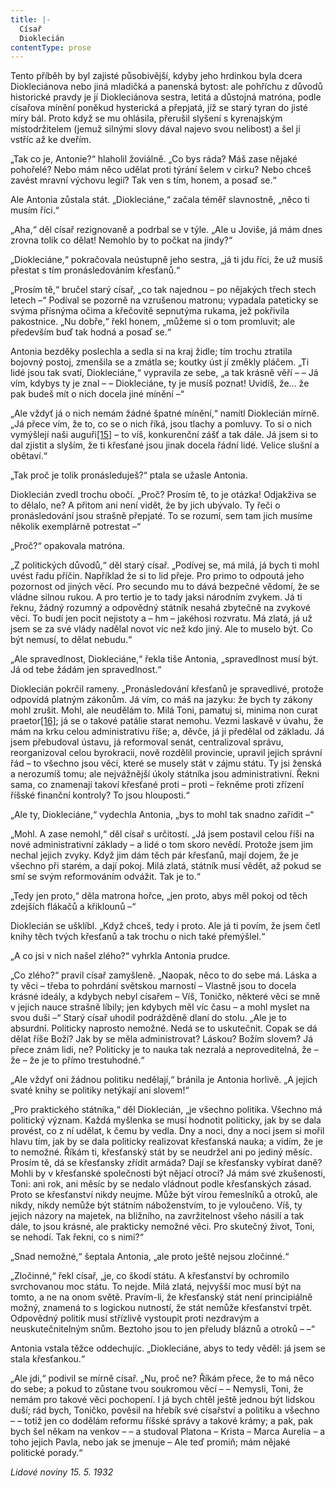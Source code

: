 ```yaml
---
title: |-
  Císař
  Dioklecián
contentType: prose
---
```


Tento příběh by byl zajisté působivější, kdyby jeho hrdinkou byla dcera Diokleciánova nebo jiná mladičká a panenská bytost: ale pohříchu z důvodů historické pravdy je jí Diokleciánova sestra, letitá a důstojná matróna, podle císařova mínění poněkud hysterická a přepjatá, jíž se starý tyran do jisté míry bál. Proto když se mu ohlásila, přerušil slyšení s kyrenajským místodržitelem (jemuž silnými slovy dával najevo svou nelibost) a šel jí vstříc až ke dveřím.

„Tak co je, Antonie?“ hlaholil žoviálně. „Co bys ráda? Máš zase nějaké pohořelé? Nebo mám něco udělat proti týrání šelem v cirku? Nebo chceš zavést mravní výchovu legií? Tak ven s tím, honem, a posaď se.“

Ale Antonia zůstala stát. „Diokleciáne,“ začala téměř slavnostně, „něco ti musím říci.“

„Aha,“ děl císař rezignovaně a podrbal se v týle. „Ale u Joviše, já mám dnes zrovna tolik co dělat! Nemohlo by to počkat na jindy?“

„Diokleciáne,“ pokračovala neústupně jeho sestra, „já ti jdu říci, že už musíš přestat s tím pronásledováním křesťanů.“

„Prosím tě,“ bručel starý císař, „co tak najednou – po nějakých třech stech letech –“ Podíval se pozorně na vzrušenou matronu; vypadala pateticky se svýma přísnýma očima a křečovitě sepnutýma rukama, jež pokřivila pakostnice. „Nu dobře,“ řekl honem, „můžeme si o tom promluvit; ale především buď tak hodná a posaď se.“

Antonia bezděky poslechla a sedla si na kraj židle; tím trochu ztratila bojovný postoj, zmenšila se a zmátla se; koutky úst jí změkly pláčem. „Ti lidé jsou tak svatí, Diokleciáne,“ vypravila ze sebe, „a tak krásně věří – – Já vím, kdybys ty je znal – – Diokleciáne, ty je musíš poznat! Uvidíš, že… že pak budeš mít o nich docela jiné mínění –“

„Ale vždyť já o nich nemám žádné špatné mínění,“ namítl Dioklecián mírně. „Já přece vím, že to, co se o nich říká, jsou tlachy a pomluvy. To si o nich vymýšlejí naši auguři[\[15\]](./resources/undefined) – to víš, konkurenční zášť a tak dále. Já jsem si to dal zjistit a slyším, že ti křesťané jsou jinak docela řádní lidé. Velice slušní a obětaví.“

„Tak proč je tolik pronásleduješ?“ ptala se užasle Antonia.

Dioklecián zvedl trochu obočí. „Proč? Prosím tě, to je otázka! Odjakživa se to dělalo, ne? A přitom ani není vidět, že by jich ubývalo. Ty řeči o pronásledování jsou strašně přepjaté. To se rozumí, sem tam jich musíme několik exemplárně potrestat –“

„Proč?“ opakovala matróna.

„Z politických důvodů,“ děl starý císař. „Podívej se, má milá, já bych ti mohl uvést řadu příčin. Například že si to lid přeje. Pro primo to odpoutá jeho pozornost od jiných věcí. Pro secundo mu to dává bezpečné vědomí, že se vládne silnou rukou. A pro tertio je to tady jaksi národním zvykem. Já ti řeknu, žádný rozumný a odpovědný státník nesahá zbytečně na zvykové věci. To budí jen pocit nejistoty a – hm – jakéhosi rozvratu. Má zlatá, já už jsem se za své vlády nadělal novot víc než kdo jiný. Ale to muselo být. Co být nemusí, to dělat nebudu.“

„Ale spravedlnost, Diokleciáne,“ řekla tiše Antonia, „spravedlnost musí být. Já od tebe žádám jen spravedlnost.“

Dioklecián pokrčil rameny. „Pronásledování křesťanů je spravedlivé, protože odpovídá platným zákonům. Já vím, co máš na jazyku: že bych ty zákony mohl zrušit. Mohl, ale neudělám to. Milá Toni, pamatuj si, minima non curat praetor[\[16\]](./resources/undefined); já se o takové patálie starat nemohu. Vezmi laskavě v úvahu, že mám na krku celou administrativu říše; a, děvče, já ji předělal od základu. Já jsem přebudoval ústavu, já reformoval senát, centralizoval správu, reorganizoval celou byrokracii, nově rozdělil provincie, upravil jejich správní řád – to všechno jsou věci, které se musely stát v zájmu státu. Ty jsi ženská a nerozumíš tomu; ale nejvážnější úkoly státníka jsou administrativní. Řekni sama, co znamenají takoví křesťané proti – proti – řekněme proti zřízení říšské finanční kontroly? To jsou hlouposti.“

„Ale ty, Diokleciáne,“ vydechla Antonia, „bys to mohl tak snadno zařídit –“

„Mohl. A zase nemohl,“ děl císař s určitostí. „Já jsem postavil celou říši na nové administrativní základy – a lidé o tom skoro nevědí. Protože jsem jim nechal jejich zvyky. Když jim dám těch pár křesťanů, mají dojem, že je všechno při starém, a dají pokoj. Milá zlatá, státník musí vědět, až pokud se smí se svým reformováním odvážit. Tak je to.“

„Tedy jen proto,“ děla matrona hořce, „jen proto, abys měl pokoj od těch zdejších flákačů a křiklounů –“

Dioklecián se ušklíbl. „Když chceš, tedy i proto. Ale já ti povím, že jsem četl knihy těch tvých křesťanů a tak trochu o nich také přemýšlel.“

„A co jsi v nich našel zlého?“ vyhrkla Antonia prudce.

„Co zlého?“ pravil císař zamyšleně. „Naopak, něco to do sebe má. Láska a ty věci – třeba to pohrdání světskou marností – Vlastně jsou to docela krásné ideály, a kdybych nebyl císařem – Víš, Toničko, některé věci se mně v jejich nauce strašně líbily; jen kdybych měl víc času – a mohl myslet na svou duši –“ Starý císař uhodil podrážděně dlaní do stolu. „Ale je to absurdní. Politicky naprosto nemožné. Nedá se to uskutečnit. Copak se dá dělat říše Boží? Jak by se měla administrovat? Láskou? Božím slovem? Já přece znám lidi, ne? Politicky je to nauka tak nezralá a neproveditelná, že – že – že je to přímo trestuhodné.“

„Ale vždyť oni žádnou politiku nedělají,“ bránila je Antonia horlivě. „A jejich svaté knihy se politiky netýkají ani slovem!“

„Pro praktického státníka,“ děl Dioklecián, „je všechno politika. Všechno má politický význam. Každá myšlenka se musí hodnotit politicky, jak by se dala provést, co z ní udělat, k čemu by vedla. Dny a noci, dny a noci jsem si mořil hlavu tím, jak by se dala politicky realizovat křesťanská nauka; a vidím, že je to nemožné. Říkám ti, křesťanský stát by se neudržel ani po jediný měsíc. Prosím tě, dá se křesťansky zřídit armáda? Dají se křesťansky vybírat daně? Mohli by v křesťanské společnosti být nějací otroci? Já mám své zkušenosti, Toni: ani rok, ani měsíc by se nedalo vládnout podle křesťanských zásad. Proto se křesťanství nikdy neujme. Může být vírou řemeslníků a otroků, ale nikdy, nikdy nemůže být státním náboženstvím, to je vyloučeno. Víš, ty jejich názory na majetek, na bližního, na zavržitelnost všeho násilí a tak dále, to jsou krásné, ale prakticky nemožné věci. Pro skutečný život, Toni, se nehodí. Tak řekni, co s nimi?“

„Snad nemožné,“ šeptala Antonia, „ale proto ještě nejsou zločinné.“

„Zločinné,“ řekl císař, „je, co škodí státu. A křesťanství by ochromilo svrchovanou moc státu. To nejde. Milá zlatá, nejvyšší moc musí být na tomto, a ne na onom světě. Pravím-li, že křesťanský stát není principiálně možný, znamená to s logickou nutností, že stát nemůže křesťanství trpět. Odpovědný politik musí střízlivě vystoupit proti nezdravým a neuskutečnitelným snům. Beztoho jsou to jen přeludy bláznů a otroků – –“

Antonia vstala těžce oddechujíc. „Diokleciáne, abys to tedy věděl: já jsem se stala křesťankou.“

„Ale jdi,“ podivil se mírně císař. „Nu, proč ne? Říkám přece, že to má něco do sebe; a pokud to zůstane tvou soukromou věcí – – Nemysli, Toni, že nemám pro takové věci pochopení. I já bych chtěl ještě jednou být lidskou duší; rád bych, Toničko, pověsil na hřebík své císařství a politiku a všechno – – totiž jen co dodělám reformu říšské správy a takové krámy; a pak, pak bych šel někam na venkov – – a studoval Platona – Krista – Marca Aurelia – a toho jejich Pavla, nebo jak se jmenuje – Ale teď promiň; mám nějaké politické porady.“

_Lidové noviny 15. 5. 1932_
